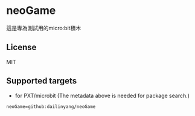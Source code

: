 # neoGame

這是專為測試用的micro:bit積木

## License

MIT

## Supported targets

* for PXT/microbit
(The metadata above is needed for package search.)

```package
neoGame=github:dailinyang/neoGame
```